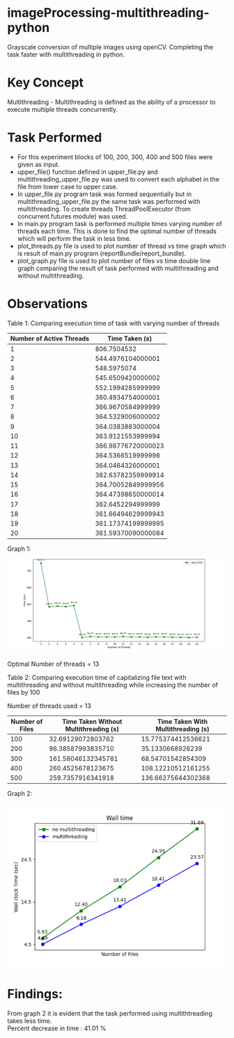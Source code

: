 # imageProcessing-multithreading-python
Grayscale conversion of multiple images using openCV. Completing the task faster with multithreading in python.

# Key Concept
Multithreading - Multithreading is defined as the ability of a processor to execute multiple threads concurrently.

# Task Performed

- For this experiment blocks of 100, 200, 300, 400 and 500 files were given as input.
- upper_file() function defined in upper_file.py and multithreading_upper_file.py was used to convert each alphabet in the file from lower case to upper case. 
- In upper_file.py program task was formed sequentially but in multithreading_upper_file.py the same task was performed with multithreading. To create threads ThreadPoolExecutor (from concurrent.futures module) was used. 
- In main.py program task is performed multiple times varying number of threads each time. This is done to find the optimal number of threads which will perform the task in less time.
- plot_threads.py file is used to plot number of thread vs time graph which is result of main.py program (reportBundle/report_bundle).
- plot_graph.py file is used to plot  number of files vs time double line graph comparing the result of task performed with multithreading and without multithreading.

# Observations

Table 1: Comparing execution time of task with varying number of threads

Number of Active Threads | Time Taken (s)
-------------------------|--------------
1 | 806.7504532
2 | 544.4976104000001
3 | 548.5975074
4 | 545.6509420000002
5 | 552.1994285999999
6 | 360.4934754000001
7 | 366.9670584999999
8 | 364.5329006000002
9 | 364.0383883000004
10 | 363.9121553999994
11 | 366.98776720000023
12 | 364.5366519999998
13 | 364.0464326000001
14 | 362.63782359999914
15 | 364.70052849999956
16 | 364.47398650000014
17 | 362.6452294999999
18 | 361.66494629999943
19 | 361.17374199999995
20 | 361.59370090000084

Graph 1:

![alt text](https://github.com/jahnvi-tanwar/ImageProcessing-multithreading-python/blob/coder/Report/run1.png)

  Optimal Number of threads = 13

Table 2: Comparing execution time of capitalizing file text with multithreading and without multithreading while increasing the number of files by 100 

Number of threads used = 13

Number of Files | Time Taken Without Multithreading (s) | Time Taken With Multithreading (s)
--------------- | ---------------------------------|-----------------------------------
100  | 32.69129072803762 | 15.775374412536621
200  | 96.38587993835710 | 35.1330668926239
300  | 161.58046132345781| 68.54701542854309
400  | 260.4525678123675 | 108.12210512161255
500  | 259.7357916341918 | 136.66275644302368

Graph 2:

![alt text](https://github.com/jahnvi-tanwar/Multithreading-python/blob/main/compare/compare.png)

# Findings:

From graph 2 it is evident that the task performed using multithtreading takes less time. 
<br/>Percent decrease in time : 41.01 %


